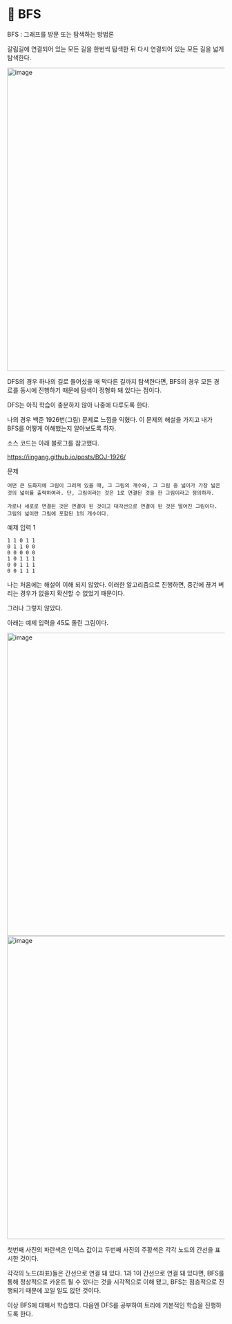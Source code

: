 # 📅 BFS

BFS : 그래프를 방문 또는 탐색하는 방법론

갈림길에 연결되어 있는 모든 길을 한번씩 탐색한 뒤 다시 연결되어 있는 모든 길을 넓게 탐색한다.

<img width="700" alt="image" src='https://i.imgur.com/LJZrqYZ.gif'/>

DFS의 경우 하나의 길로 들어섰을 때 막다른 길까지 탐색한다면, BFS의 경우 모든 경로를 동시에 진행하기 때문에 탐색이 정형화 돼 있다는 점이다.

DFS는 아직 학습이 충분하지 않아 나중에 다루도록 한다.


나의 경우 백준 1926번(그림) 문제로 느낌을 익혔다. 이 문제의 해설을 가지고 내가 BFS를 어떻게 이해했는지 알아보도록 하자.

소스 코드는 아래 블로그를 참고했다.

https://iingang.github.io/posts/BOJ-1926/


문제

    어떤 큰 도화지에 그림이 그려져 있을 때, 그 그림의 개수와, 그 그림 중 넓이가 가장 넓은 것의 넓이를 출력하여라. 단, 그림이라는 것은 1로 연결된 것을 한 그림이라고 정의하자. 
    
    가로나 세로로 연결된 것은 연결이 된 것이고 대각선으로 연결이 된 것은 떨어진 그림이다. 그림의 넓이란 그림에 포함된 1의 개수이다.


예제 입력 1

    1 1 0 1 1
    0 1 1 0 0
    0 0 0 0 0
    1 0 1 1 1
    0 0 1 1 1
    0 0 1 1 1


나는 처음에는 해설이 이해 되지 않았다. 이러한 알고리즘으로 진행하면, 중간에 끊겨 버리는 경우가 없을지 확신할 수 없었기 때문이다.

그러나 그렇지 않았다.

아래는 예제 입력을 45도 돌린 그림이다.

<img width="700" alt="image" src='https://i.ibb.co/bH0Q73k/Screenshot-20231218-193120-Samsung-Notes.jpg'/>

<img width="700" alt="image" src='https://i.ibb.co/6WyD7S9/Screenshot-20231218-193718-Samsung-Notes.jpg'/>

첫번째 사진의 파란색은 인덱스 값이고 두번째 사진의 주황색은 각각 노드의 간선을 표시한 것이다.

각각의 노드(좌표)들은 간선으로 연결 돼 있다. 1과 1이 간선으로 연결 돼 있다면, BFS를 통해 정상적으로 카운트 될 수 있다는 것을 시각적으로 이해 됐고, BFS는 점층적으로 진행되기 때문에 꼬일 일도 없던 것이다.

이상 BFS에 대해서 학습했다.
다음엔 DFS를 공부하여 트리에 기본적인 학습을 진행하도록 한다.